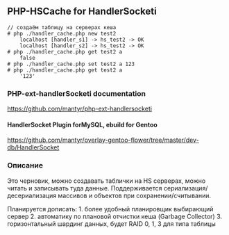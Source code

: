 ## PHP-HSCache for HandlerSocketi
```
// создаём таблицу на серверах кеша
# php ./handler_cache.php new test2
	localhost [handler_s1] -> hs_test2 -> OK
	localhost [handler_s2] -> hs_test2 -> OK
# php ./handler_cache.php get test2 a
	false
# php ./handler_cache.php set test2 a 123
# php ./handler_cache.php get test2 a
	'123'
```

### PHP-ext-handlerSocketi documentation
https://github.com/mantyr/php-ext-handlersocketi
#### HandlerSocket Plugin forMySQL, ebuild for Gentoo
https://github.com/mantyr/overlay-gentoo-flower/tree/master/dev-db/HandlerSocket

### Описание
Это черновик, можно создавать таблички на HS серверах, можно читать и записывать туда данные.
Поддерживается сериализация/десериализация массивов и объектов при сохранении/считывании.

Планируется дописать:
	1. более удобный планировщик выбирающий сервер
	2. автоматику по плановой отчистки кеша (Garbage Collector)
	3. горизонтальный шардинг данных, будет RAID 0, 1, 3 для типа таблицы
	
